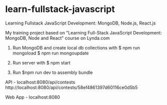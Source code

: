 # learn-fullstack-javascript
Learning Fullstack JavaScript Development: MongoDB, Node.js, React.js

My training project based on "Learning Full-Stack JavaScript Development: MongoDB, Node and React" course on Lynda.com


1. Run MongoDB and create local db collections with $ npm run mongoload $ npm run mongoupdate

2. Run server with $ npm start

3. Run $npm run dev to assembly bundle

API - localhost:8080/api/contests
http://localhost:8080/api/contests/58ef4861397d60116ce0d5b5

Web App - localhost:8080
